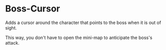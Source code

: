 # Boss-Cursor

Adds a cursor around the character that points to the boss when it is out of sight.

This way, you don't have to open the mini-map to anticipate the boss's attack.
